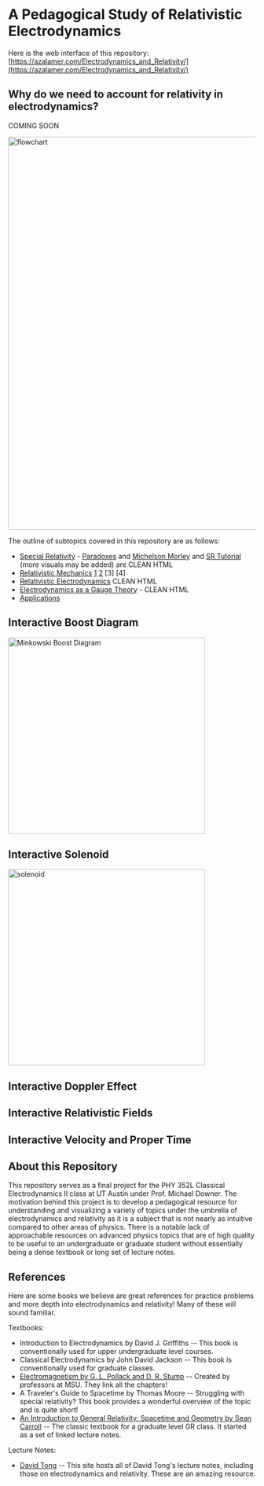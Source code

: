 ﻿# A Pedagogical Study of Relativistic Electrodynamics

Here is the web interface of this repository: [https://azalamer.com/Electrodynamics_and_Relativity/](https://azalamer.com/Electrodynamics_and_Relativity/)

## Why do we need to account for relativity in electrodynamics?

COMING SOON


 <a href="https://github.com/amalbumbia/Electrodynamics_and_Relativity/blob/3f5572803e2bd33150d4df1aa6eab6cc5d50ca77/Flowcharts%20Electro%20Project.svg">
  <img src="https://github.com/amalbumbia/Electrodynamics_and_Relativity/blob/8949d0f65fec955abbe48ba7cf1304b824eb021d/mega_flowchart.png" width="800" alt="flowchart">
</a>

 The outline of subtopics covered in this repository are as follows:

 - [Special Relativity](https://github.com/amalbumbia/Electrodynamics_and_Relativity/tree/dfdc289b99c800f50e0a8377334629b777b9947b/special_relativity) - [Paradoxes](https://raw.githack.com/amalbumbia/Electrodynamics_and_Relativity/refs/heads/main/special_relativity/ParadoxExamples/ApparentSimultaneityParadox.html) and [Michelson Morley](https://raw.githack.com/amalbumbia/Electrodynamics_and_Relativity/refs/heads/main/special_relativity/MichelsonMorley/1EtherTheoriesBeforeRelativity.html) and [SR Tutorial](https://raw.githack.com/amalbumbia/Electrodynamics_and_Relativity/refs/heads/main/special_relativity/index_from_tex_boxes.html) (more visuals may be added) are CLEAN HTML
 - [Relativistic Mechanics]() [1](https://raw.githack.com/amalbumbia/Electrodynamics_and_Relativity/refs/heads/main/relativistic_mechanics/Section_12_2_1.no-input.html) [2](https://raw.githack.com/amalbumbia/Electrodynamics_and_Relativity/refs/heads/main/relativistic_mechanics/Section_12_2_2.no-input.html)
   [3] [4]
 - [Relativistic Electrodynamics](https://raw.githack.com/amalbumbia/Electrodynamics_and_Relativity/refs/heads/main/relativistic_electrodynamics/12.3%20(1).no-input.html) CLEAN HTML
 - [Electrodynamics as a Gauge Theory](https://raw.githack.com/amalbumbia/Electrodynamics_and_Relativity/main/why_electrodynamics.html) - CLEAN HTML
 - [Applications](https://github.com/amalbumbia/Electrodynamics_and_Relativity/tree/ff9ae8776cff9a50dcd0e7260373b456f1a29108/applications) 

## Interactive Boost Diagram

<a href="https://raw.githack.com/amalbumbia/Electrodynamics_and_Relativity/main/interactive/minkowski_boost.html">
  <img src="assets/boost_diagram.png" width="400" alt="Minkowski Boost Diagram">
</a>

## Interactive Solenoid

<a href="https://raw.githack.com/amalbumbia/Electrodynamics_and_Relativity/main/interactive/solenoid_3d.html">
  <img src="assets/solenoid.png" width="400" alt="solenoid">
</a>

## Interactive Doppler Effect

## Interactive Relativistic Fields

## Interactive Velocity and Proper Time

## About this Repository
This repository serves as a final project for the PHY 352L Classical Electrodynamics II class at UT Austin under Prof. Michael Downer. The motivation behind this project is to develop a pedagogical resource for understanding and visualizing a variety of topics under the umbrella of electrodynamics and relativity as it is a subject that is not nearly as intuitive compared to other areas of physics. There is a notable lack of approachable resources on advanced physics topics that are of high quality to be useful to an undergraduate or graduate student without essentially being a dense textbook or long set of lecture notes. 

## References

Here are some books we believe are great references for practice problems and more depth into electrodynamics and relativity! Many of these will sound familiar. 

Textbooks:
- Introduction to Electrodynamics by David J. Griffiths -- This book is conventionally used for upper undergraduate level courses.
- Classical Electrodynamics by John David Jackson -- This book is conventionally used for graduate classes.
- [Electromagnetism by G. L. Pollack and D. R. Stump](https://web.pa.msu.edu/people/stump/EM/chaps.html) -- Created by professors at MSU. They link all the chapters!
- A Traveler's Guide to Spacetime by Thomas Moore -- Struggling with special relativity? This book provides a wonderful overview of the topic and is quite short!
- [An Introduction to General Relativity: Spacetime and Geometry by Sean Carroll](https://www.preposterousuniverse.com/grnotes/) -- The classic textbook for a graduate level GR class. It started as a set of linked lecture notes.

Lecture Notes: 

- [David Tong](https://www.damtp.cam.ac.uk/user/tong/em.html) -- This site hosts all of David Tong's lecture notes, including those on electrodynamics and relativity. These are an amazing resource.
